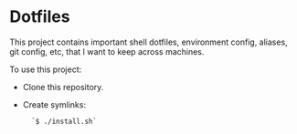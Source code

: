 Dotfiles
========

This project contains important shell dotfiles, environment config,
aliases, git config, etc, that I want to keep across machines.  

To use this project:

* Clone this repository.
* Create symlinks:

        `$ ./install.sh`
